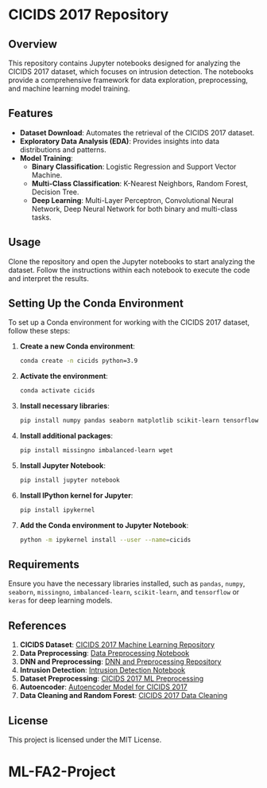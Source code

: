 # CICIDS 2017 Repository

## Overview
This repository contains Jupyter notebooks designed for analyzing the CICIDS 2017 dataset, which focuses on intrusion detection. The notebooks provide a comprehensive framework for data exploration, preprocessing, and machine learning model training.

## Features
- **Dataset Download**: Automates the retrieval of the CICIDS 2017 dataset.
- **Exploratory Data Analysis (EDA)**: Provides insights into data distributions and patterns.
- **Model Training**:
  - **Binary Classification**: Logistic Regression and Support Vector Machine.
  - **Multi-Class Classification**: K-Nearest Neighbors, Random Forest, Decision Tree.
  - **Deep Learning**: Multi-Layer Perceptron, Convolutional Neural Network, Deep Neural Network for both binary and multi-class tasks.

## Usage
Clone the repository and open the Jupyter notebooks to start analyzing the dataset. Follow the instructions within each notebook to execute the code and interpret the results.

## Setting Up the Conda Environment
To set up a Conda environment for working with the CICIDS 2017 dataset, follow these steps:

1. **Create a new Conda environment**:
   ```bash
   conda create -n cicids python=3.9
   ```

2. **Activate the environment**:
   ```bash
   conda activate cicids
   ```

3. **Install necessary libraries**:
   ```bash
   pip install numpy pandas seaborn matplotlib scikit-learn tensorflow
   ```

4. **Install additional packages**:
   ```bash
   pip install missingno imbalanced-learn wget
   ```

5. **Install Jupyter Notebook**:
   ```bash
   pip install jupyter notebook
   ```

6. **Install IPython kernel for Jupyter**:
   ```bash
   pip install ipykernel
   ```

7. **Add the Conda environment to Jupyter Notebook**:
   ```bash
   python -m ipykernel install --user --name=cicids
   ```

## Requirements
Ensure you have the necessary libraries installed, such as `pandas`, `numpy`, `seaborn`, `missingno`, `imbalanced-learn`, `scikit-learn`, and `tensorflow` or `keras` for deep learning models.

## References
1. **CICIDS Dataset**: [CICIDS 2017 Machine Learning Repository](https://github.com/djh-sudo/CICIDS2017-Machine-Learning/blob/main/README.md)
2. **Data Preprocessing**: [Data Preprocessing Notebook](https://github.com/liangyihuai/CICIDS2017_data_processing/blob/master/data_preprocessing_liang.ipynb)
3. **DNN and Preprocessing**: [DNN and Preprocessing Repository](https://github.com/fabian692/DNN-and-preprocessing-cicids-2017)
4. **Intrusion Detection**: [Intrusion Detection Notebook](https://github.com/noushinpervez/Intrusion-Detection-CICIDS2017/blob/main/Intrusion-Detection-CIC-IDS2017.ipynb)
5. **Dataset Preprocessing**: [CICIDS 2017 ML Preprocessing](https://github.com/mahendradata/cicids2017-ml)
6. **Autoencoder**: [Autoencoder Model for CICIDS 2017](https://github.com/fasial634/Autoencoder-model-for-CICIDS-2017-/blob/main/Autoencoder.ipynb)
7. **Data Cleaning and Random Forest**: [CICIDS 2017 Data Cleaning](https://github.com/Moetezafif-git/cicids2017)

## License
This project is licensed under the MIT License.
# ML-FA2-Project
